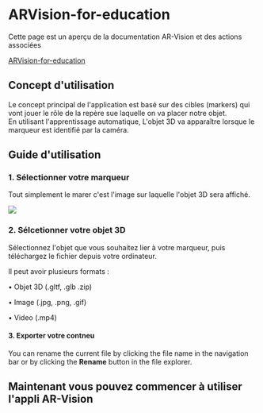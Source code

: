 # ARVision-for-education

Cette page est un aperçu de la documentation AR-Vision et des actions associées

[ARVision-for-education](www.arvision.ml)

## Concept d'utilisation

Le concept principal de l'application est basé sur des cibles (markers) qui vont jouer le rôle de la repère sue laquelle on va placer notre objet.  
En utilisant l'apprentissage automatique, L'objet 3D va apparaître lorsque le marqueur est identifié par la caméra.


## Guide d'utilisation

### 1. Sélectionner votre marqueur

Tout simplement le marer c'est l'image sur laquelle l'objet 3D sera affiché.  
 
![](https://github.com/mechafiki/arvision-for-education/blob/main/arvision.ml/src/assets/images/iaB.gif?raw=true)

###  2. Sélcetionner votre objet 3D

Sélectionnez l'objet que vous souhaitez lier à votre marqueur, puis téléchargez le fichier depuis votre ordinateur.  
  
Il peut avoir plusieurs formats :  
  
• Objet 3D (.gltf, .glb .zip)  
  
• Image (.jpg, .png, .gif)  
  
• Video (.mp4)

#### 3. Exporter votre contneu

You can rename the current file by clicking the file name in the navigation bar or by clicking the **Rename** button in the file explorer.

## Maintenant vous pouvez commencer à utiliser l'appli AR-Vision
